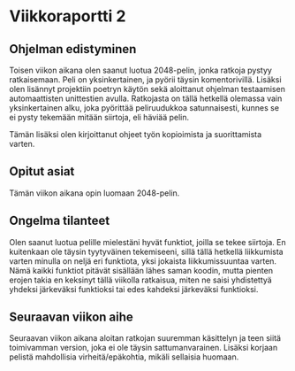 # Viikkoraportti 2

## Ohjelman edistyminen

Toisen viikon aikana olen saanut luotua 2048-pelin, jonka ratkoja pystyy ratkaisemaan. Peli on yksinkertainen, ja pyörii täysin komentorivillä. 
Lisäksi olen lisännyt projektiin poetryn käytön sekä aloittanut ohjelman testaamisen automaattisten unittestien avulla. 
Ratkojasta on tällä hetkellä olemassa vain yksinkertainen alku, joka pyörittää peliruudukkoa satunnaisesti, kunnes se ei pysty tekemään mitään siirtoja, eli häviää
pelin.

Tämän lisäksi olen kirjoittanut ohjeet työn kopioimista ja suorittamista varten.

## Opitut asiat

Tämän viikon aikana opin luomaan 2048-pelin.

## Ongelma tilanteet

Olen saanut luotua pelille mielestäni hyvät funktiot, joilla se tekee siirtoja. En kuitenkaan ole täysin tyytyväinen tekemiseeni, sillä tällä hetkellä
liikkumista varten minulla on neljä eri funktiota, yksi jokaista liikkumissuuntaa varten. Nämä kaikki funktiot pitävät sisällään lähes saman koodin,
mutta pienten erojen takia en keksinyt tällä viikolla ratkaisua, miten ne saisi yhdistettyä yhdeksi järkeväksi funktioksi tai edes kahdeksi järkeväksi
funktioksi.

## Seuraavan viikon aihe

Seuraavan viikon aikana aloitan ratkojan suuremman käsittelyn ja teen siitä toimivamman version, joka ei ole täysin sattumanvarainen. Lisäksi korjaan
pelistä mahdollisia virheitä/epäkohtia, mikäli sellaisia huomaan.
